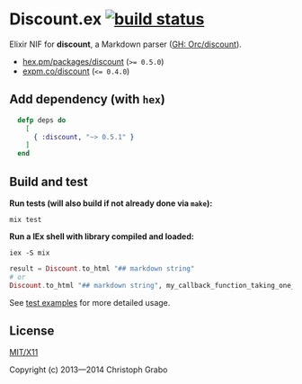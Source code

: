 # Discount.ex [![build status](https://travis-ci.org/asaaki/discount.ex.svg?branch=master)](https://travis-ci.org/asaaki/discount.ex)

Elixir NIF for **discount**, a Markdown parser ([GH: Orc/discount](https://github.com/Orc/discount)).

- [hex.pm/packages/discount](https://hex.pm/packages/discount) (`>= 0.5.0`)
- [expm.co/discount](http://expm.co/discount) (`<= 0.4.0`)



## Add dependency (with `hex`)

```elixir
  defp deps do
    [
      { :discount, "~> 0.5.1" }
    ]
  end
```



## Build and test

__Run tests (will also build if not already done via `make`):__

```shell
mix test
```

__Run a IEx shell with library compiled and loaded:__

```shell
iex -S mix
```

```elixir
result = Discount.to_html "## markdown string"
# or
Discount.to_html "## markdown string", my_callback_function_taking_one_argument
```


See [test examples](./test/discount_test.exs) for more detailed usage.


## License

[MIT/X11](./LICENSE)

Copyright (c) 2013—2014 Christoph Grabo
